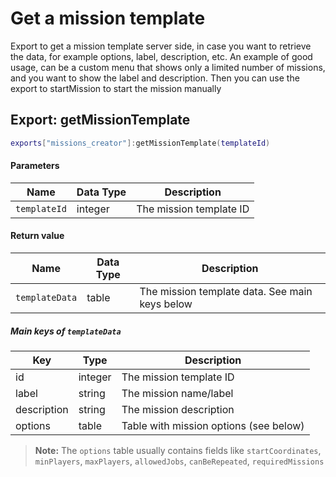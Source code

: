 # Get a mission template
Export to get a mission template server side, in case you want to retrieve the data, for example options, label, description, etc.
An example of good usage, can be a custom menu that shows only a limited number of missions, and you want to show the label and description. Then you can use the export to startMission to start the mission manually

## Export: getMissionTemplate
```lua
exports["missions_creator"]:getMissionTemplate(templateId)
```

#### Parameters
| Name               | Data Type | Description                |
| ------------------ | --------- | -------------------------- |
| `templateId`         | integer   | The mission template ID              |

#### Return value

| Name           | Data Type | Description                   |
| -------------- | --------- | ----------------------------- |
| `templateData` | table   | The mission template data. See main keys below |

##### Main keys of `templateData`

| Key         | Type     | Description                                 |
| ----------- | -------- | ------------------------------------------- |
| id          | integer  | The mission template ID                     |
| label       | string   | The mission name/label                      |
| description | string   | The mission description                     |
| options     | table    | Table with mission options (see below)      |

> **Note:** The `options` table usually contains fields like `startCoordinates`, `minPlayers`, `maxPlayers`, `allowedJobs`, `canBeRepeated`, `requiredMissions`